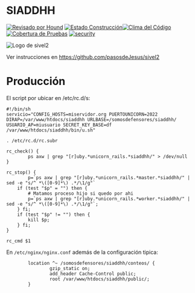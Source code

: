 # SIADDHH


[![Revisado por Hound](https://img.shields.io/badge/Reviewed_by-Hound-8E64B0.svg)](https://houndci.com) [![Estado Construcción](https://gitlab.com/pasosdeJesus/siaddhh/badges/main/pipeline.svg)](https://gitlab.com/pasosdeJesus/siaddhh/-/pipelines)[![Clima del Código](https://codeclimate.com/github/pasosdeJesus/siaddhh/badges/gpa.svg)](https://codeclimate.com/github/pasosdeJesus/siaddhh) [![Cobertura de Pruebas](https://codeclimate.com/github/pasosdeJesus/siaddhh/badges/coverage.svg)](https://codeclimate.com/github/pasosdeJesus/siaddhh) [![security](https://hakiri.io/github/pasosdeJesus/siaddhh/master.svg)](https://hakiri.io/github/pasosdeJesus/siaddhh/master)

![Logo de sivel2](https://raw.githubusercontent.com/pasosdeJesus/sivel2/master/public/images/logo.jpg)


Ver instrucciones en <https://github.com/pasosdeJesus/sivel2>

# Producción


El script por ubicar en /etc/rc.d/s:

```
#!/bin/sh
servicio="CONFIG_HOSTS=miservidor.org PUERTOUNICORN=2022 DIRAP=/var/www/htdocs/siaddhh URLBASE=/somosdefensores/siaddhh/ USUARIO_AP=miusuario SECRET_KEY_BASE=df /var/www/htdocs/siaddhh/bin/u.sh"

. /etc/rc.d/rc.subr

rc_check() {
        ps axw | grep "[r]uby.*unicorn_rails.*siaddhh/" > /dev/null
}

rc_stop() {
        p=`ps axw | grep "[r]uby.*unicorn_rails.*master.*siaddhh/" | sed -e "s/^ *\([0-9]*\) .*/\1/g"`
	if (test "$p" = "") then {
		# Matamos proceso hijo si quedo por ahi
		p=`ps axw | grep "[r]uby.*unicorn_rails.*worker.*siaddhh/" | sed -e "s/^ *\([0-9]*\) .*/\1/g"`;
	} fi;
	if (test "$p" != "") then {
		kill $p;
	} fi;
}

rc_cmd $1
```

En `/etc/nginx/nginx.conf` además de la configuración tipica:

```
        location ^~ /somosdefensores/siaddhh/conteos/ {
                gzip_static on;
                add_header Cache-Control public;
                root /var/www/htdocs/siaddhh/public/;
        }
```


